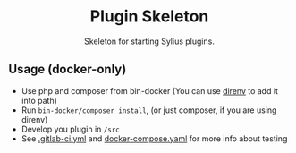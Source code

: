 <h1 align="center">Plugin Skeleton</h1>

<p align="center">Skeleton for starting Sylius plugins.</p>

## Usage (docker-only)

- Use php and composer from bin-docker (You can use [direnv](https://direnv.net) to add it into path)
- Run `bin-docker/composer install`, (or just composer, if you are using direnv)
- Develop you plugin in `/src`
- See [.gitlab-ci.yml](.gitlab-ci.yml) and [docker-compose.yaml](docker-compose.yaml) for more info about testing

